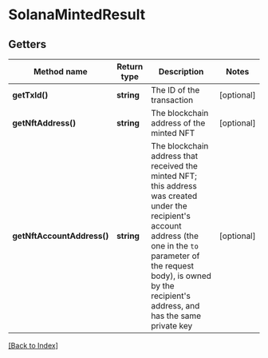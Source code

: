 # SolanaMintedResult

## Getters

Method name | Return type | Description | Notes
------------ | ------------- | ------------- | -------------
**getTxId()** | **string** | The ID of the transaction | [optional]
**getNftAddress()** | **string** | The blockchain address of the minted NFT | [optional]
**getNftAccountAddress()** | **string** | The blockchain address that received the minted NFT; this address was created under the recipient's account address (the one in the <code>to</code> parameter of the request body), is owned by the recipient's address, and has the same private key | [optional]

[[Back to Index]](../index.md)
